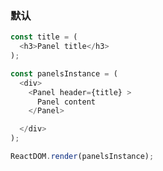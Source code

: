 ### 默认

<!--start-code-->
```js
const title = (
  <h3>Panel title</h3>
);

const panelsInstance = (
  <div>
    <Panel header={title} >
      Panel content
    </Panel>

  </div>
);

ReactDOM.render(panelsInstance);

```
<!--end-code-->